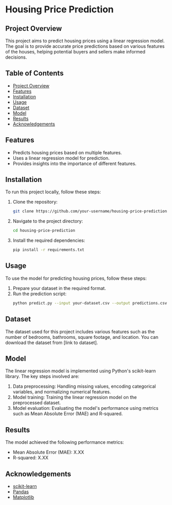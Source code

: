 # Housing Price Prediction

## Project Overview
This project aims to predict housing prices using a linear regression model. The goal is to provide accurate price predictions based on various features of the houses, helping potential buyers and sellers make informed decisions.

## Table of Contents
- [Project Overview](#project-overview)
- [Features](#features)
- [Installation](#installation)
- [Usage](#usage)
- [Dataset](#dataset)
- [Model](#model)
- [Results](#results)
- [Acknowledgements](#acknowledgements)

## Features
- Predicts housing prices based on multiple features.
- Uses a linear regression model for prediction.
- Provides insights into the importance of different features.

## Installation
To run this project locally, follow these steps:

1. Clone the repository:
    ```bash
    git clone https://github.com/your-username/housing-price-prediction.git
    ```
2. Navigate to the project directory:
    ```bash
    cd housing-price-prediction
    ```
3. Install the required dependencies:
    ```bash
    pip install -r requirements.txt
    ```

## Usage
To use the model for predicting housing prices, follow these steps:

1. Prepare your dataset in the required format.
2. Run the prediction script:
    ```bash
    python predict.py --input your-dataset.csv --output predictions.csv
    ```

## Dataset
The dataset used for this project includes various features such as the number of bedrooms, bathrooms, square footage, and location. You can download the dataset from [link to dataset].

## Model
The linear regression model is implemented using Python's scikit-learn library. The key steps involved are:
1. Data preprocessing: Handling missing values, encoding categorical variables, and normalizing numerical features.
2. Model training: Training the linear regression model on the preprocessed dataset.
3. Model evaluation: Evaluating the model's performance using metrics such as Mean Absolute Error (MAE) and R-squared.

## Results
The model achieved the following performance metrics:
- Mean Absolute Error (MAE): X.XX
- R-squared: X.XX


## Acknowledgements
- [scikit-learn](https://scikit-learn.org/)
- [Pandas](https://pandas.pydata.org/)
- [Matplotlib](https://matplotlib.org/)



